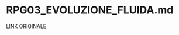 # RPG03_EVOLUZIONE_FLUIDA.md

[LINK ORIGINALE](https://chatgpt.com/c/6852c2d1-8874-800d-b223-16db23b8e8ec)
